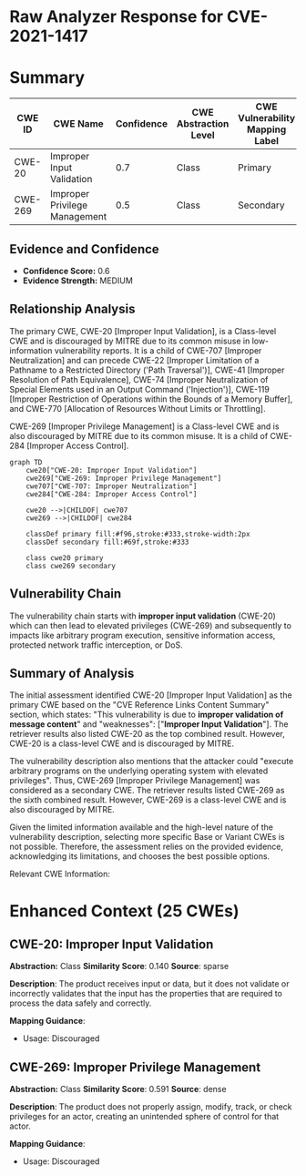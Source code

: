 # Raw Analyzer Response for CVE-2021-1417

# Summary
| CWE ID | CWE Name | Confidence | CWE Abstraction Level | CWE Vulnerability Mapping Label | CWE-Vulnerability Mapping Notes |
|---|---|---|---|---|---|
| CWE-20 | Improper Input Validation | 0.7 | Class | Primary | Discouraged |
| CWE-269 | Improper Privilege Management | 0.5 | Class | Secondary | Discouraged |

## Evidence and Confidence

*   **Confidence Score:** 0.6
*   **Evidence Strength:** MEDIUM

## Relationship Analysis
The primary CWE, CWE-20 [Improper Input Validation], is a Class-level CWE and is discouraged by MITRE due to its common misuse in low-information vulnerability reports. It is a child of CWE-707 [Improper Neutralization] and can precede CWE-22 [Improper Limitation of a Pathname to a Restricted Directory ('Path Traversal')], CWE-41 [Improper Resolution of Path Equivalence], CWE-74 [Improper Neutralization of Special Elements used in an Output Command ('Injection')], CWE-119 [Improper Restriction of Operations within the Bounds of a Memory Buffer], and CWE-770 [Allocation of Resources Without Limits or Throttling].

CWE-269 [Improper Privilege Management] is a Class-level CWE and is also discouraged by MITRE due to its common misuse. It is a child of CWE-284 [Improper Access Control].

```mermaid
graph TD
    cwe20["CWE-20: Improper Input Validation"]
    cwe269["CWE-269: Improper Privilege Management"]
    cwe707["CWE-707: Improper Neutralization"]
    cwe284["CWE-284: Improper Access Control"]
    
    cwe20 -->|CHILDOF| cwe707
    cwe269 -->|CHILDOF| cwe284
    
    classDef primary fill:#f96,stroke:#333,stroke-width:2px
    classDef secondary fill:#69f,stroke:#333
    
    class cwe20 primary
    class cwe269 secondary
```

## Vulnerability Chain
The vulnerability chain starts with **improper input validation** (CWE-20) which can then lead to elevated privileges (CWE-269) and subsequently to impacts like arbitrary program execution, sensitive information access, protected network traffic interception, or DoS.

## Summary of Analysis
The initial assessment identified CWE-20 [Improper Input Validation] as the primary CWE based on the "CVE Reference Links Content Summary" section, which states: "This vulnerability is due to **improper validation of message content**" and  "weaknesses": ["**Improper Input Validation**"]. The retriever results also listed CWE-20 as the top combined result. However, CWE-20 is a class-level CWE and is discouraged by MITRE.

The vulnerability description also mentions that the attacker could "execute arbitrary programs on the underlying operating system with elevated privileges". Thus, CWE-269 [Improper Privilege Management] was considered as a secondary CWE. The retriever results listed CWE-269 as the sixth combined result. However, CWE-269 is a class-level CWE and is also discouraged by MITRE.

Given the limited information available and the high-level nature of the vulnerability description, selecting more specific Base or Variant CWEs is not possible. Therefore, the assessment relies on the provided evidence, acknowledging its limitations, and chooses the best possible options.

Relevant CWE Information:

# Enhanced Context (25 CWEs)

## CWE-20: Improper Input Validation
**Abstraction:** Class
**Similarity Score**: 0.140
**Source**: sparse

**Description**:
The product receives input or data, but it does
        not validate or incorrectly validates that the input has the
        properties that are required to process the data safely and
        correctly.

**Mapping Guidance**:
- Usage: Discouraged

## CWE-269: Improper Privilege Management
**Abstraction:** Class
**Similarity Score**: 0.591
**Source**: dense

**Description**:
The product does not properly assign, modify, track, or check privileges for an actor, creating an unintended sphere of control for that actor.

**Mapping Guidance**:
- Usage: Discouraged
